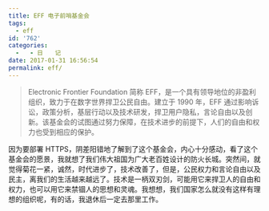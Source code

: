 ```yaml
---
title: EFF 电子前哨基金会
tags:
  - eff
id: '762'
categories:
  -   - 日　　记
date: 2017-01-31 16:56:54
permalink: eff/
---
```


> Electronic Frontier Foundation 简称 EFF，是一个具有领导地位的非盈利组织，致力于在数字世界捍卫公民自由。建立于 1990 年，EFF 通过影响诉讼，政策分析，基层行动以及技术研发，捍卫用户隐私，言论自由以及创新。该基金会的试图通过努力保障，在技术进步的前提下，人们的自由和权力也受到相应的保护。
<!-- more -->
因为要部署 HTTPS，阴差阳错地了解到了这个基金会，内心十分感动，看了这个基金会的愿景，我就想了我们伟大祖国为广大老百姓设计的防火长城。突然间，就觉得菊花一紧，诚然，时代进步了，技术改善了，但是，公民权力和言论自由以及民主，离我们的生活越来越远了。技术是一柄双刃剑，可能用它来捍卫人的自由和权力，也可以用它来禁锢人的思想和灵魂。我想想，我们国家怎么就没有这样有理想的组织呢，有的话，我退休后一定去那里工作。